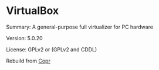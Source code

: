 # VirtualBox

Summary:    A general-purpose full virtualizer for PC hardware

Version:    5.0.20

License:    GPLv2 or (GPLv2 and CDDL)

Rebuild from [Copr](https://copr.fedorainfracloud.org/coprs/sergiomb/vboxfor23/)
